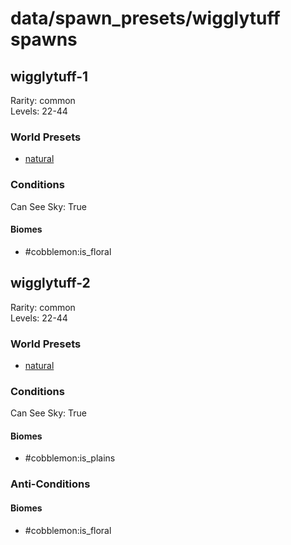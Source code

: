 # data/spawn_presets/wigglytuff spawns  
  
## wigglytuff-1  
Rarity: common  
Levels: 22-44  
  
### World Presets  
* [natural](/data/world_presets/natural.md)  
  
### Conditions  
Can See Sky: True  
  
#### Biomes  
  * #cobblemon:is_floral
  
  
## wigglytuff-2  
Rarity: common  
Levels: 22-44  
  
### World Presets  
* [natural](/data/world_presets/natural.md)  
  
### Conditions  
Can See Sky: True  
  
#### Biomes  
  * #cobblemon:is_plains
  
  
### Anti-Conditions  
  
#### Biomes  
  * #cobblemon:is_floral
  
